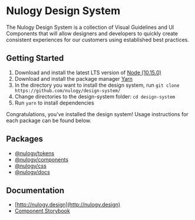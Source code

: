 # Nulogy Design System 
The Nulogy Design System is a collection of Visual Guidelines and UI Components that will allow designers and developers to quickly create consistent experiences for our customers using established best practices.

## Getting Started
1. Download and install the latest LTS version of [Node (10.15.0)](https://nodejs.org/en/)
2. Download and install the package manager [Yarn](https://yarnpkg.com/en/docs/install#mac-stable)
3. In the directory you want to install the design system, run `git clone https://github.com/nulogy/design-system/`
4. Change directories to the design-system folder: `cd design-system`
5. Run `yarn` to install dependencies 

Congratulations, you've installed the design system! Usage instructions for each package can be found below. 

## Packages 
* [@nulogy/tokens](https://github.com/nulogy/design-system/tree/master/tokens)
* [@nulogy/components](https://github.com/nulogy/design-system/tree/master/components)
* [@nulogy/css](https://github.com/nulogy/design-system/tree/master/docs)
* [@nulogy/docs](https://github.com/nulogy/design-system/tree/master/components)

## Documentation
* [http://nulogy.design](http://nulogy.design)
* [Component Storybook](http://nulogy.github.io/design-system)
